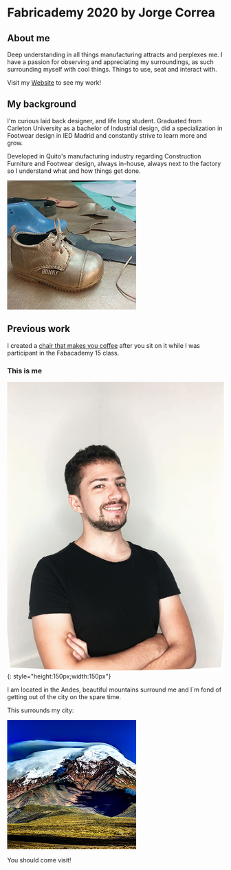 # Fabricademy 2020 by Jorge Correa

## About me

Deep understanding in all things manufacturing attracts and perplexes me. I have a passion for observing and appreciating my surroundings, as such surrounding myself with cool things. Things to use, seat and interact with.

Visit my [Website](https://www.jhc.design) to see my work!

## My background

I'm curious laid back designer, and life long student. Graduated from Carleton University as a bachelor of Industrial design, did a specialization in Footwear design in IED Madrid and constantly strive to learn more and grow.

Developed in Quito's manufacturing industry regarding Construction Furniture and Footwear design, always in-house, always next to the factory so I understand what and how things get done.

![](images/kid-shoe.jpg)

## Previous work

I created a [chair that makes you coffee](https://fabacademy.org/2019/labs/zoi/students/jorge-correa/final-projects.html) after you sit on it while I was participant in the Fabacademy 15 class.

### This is me

![](images/jorge-correa.jpg){: style="height:150px;width:150px"}

I am located in the Andes, beautiful mountains surround me and I´m fond of getting out of the city on the spare time.

This surrounds my city:

![My Favorite mountain](images/cotopaxi.jpg)

You should come visit!
